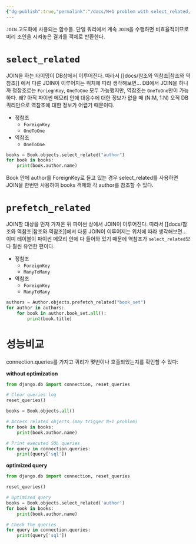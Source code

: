 ```yaml
---
{"dg-publish":true,"permalink":"/docs/N+1 problem with select_related, prefetch_related {django query}/","title":"N+1 problem with select_related, prefetch_related {django query}"}
---
```


`JOIN` 고도화에 사용되는 함수들. 단일 쿼리에서 계속 `JOIN`을 수행하면 비효율적이므로 미리 조인을 시켜놓은 결과를 객체로 반환한다.

# `select_related`

JOIN을 하는 타이밍이 DB상에서 이루어진다. 따라서 [[docs/참조와 역참조\|참조와 역참조]] 에서 다룬 JOIN이 이루어지는 위치에 따라 생각해보면... DB에서 JOIN을 하니까 정참조로는 `ForiegnKey`, `OneToOne` 모두 가능했지만, 역참조는 `OneToOne`만이 가능하다. 왜? 아직 파이썬 메모리 안에 대응수에 대한 정보가 없을 때 (N:M, 1:N) 오직 DB 쿼리만으로 역참조에 대한 정보가 어렵기 때문이다.

- 정참조
	- `ForeignKey`
	- `OneToOne`
- 역참조
	- `OneToOne`

```python
books = Book.objects.select_related("author")
for book in books:
	print(book.author.name)
```

Book 안에 author를 ForeignKey로 들고 있는 경우 select_related를 사용하면 JOIN을 한번만 사용하여 books 객체와 각 author를 참조할 수 있다.

# `prefetch_related`

JOIN할 대상을 먼저 가져온 뒤 파이썬 상에서 JOIN이 이루어진다. 따라서 [[docs/참조와 역참조\|참조와 역참조]]에서 다룬 JOIN이 이루어지는 위치에 따라 생각해보면... 이미 테이블이 파이썬 메모리 안에 다 들어와 있기 때문에 역참조가 `select_related`보다 훨씬 유연한 편이다. 

- 정참조
	- `ForeignKey`
	- `ManyToMany`
- 역참조
	- `ForeignKey`
	- `ManyToMany`

```python
authors = Author.objects.prefetch_related("book_set")
for author in authors:
	for book in author.book_set.all():
		print(book.title)
```

# 성능비교

connection.queries를 가지고 쿼리가 몇번이나 호출되었는지를 확인할 수 있다:

**without optimization**

```python
from django.db import connection, reset_queries

# Clear queries log
reset_queries()

books = Book.objects.all()

# Access related objects (may trigger N+1 problem)
for book in books:
    print(book.author.name)

# Print executed SQL queries
for query in connection.queries:
    print(query['sql'])
```

**optimized query**

```python
from django.db import connection, reset_queries

reset_queries()

# Optimized query
books = Book.objects.select_related('author')
for book in books:
    print(book.author.name)

# Check the queries
for query in connection.queries:
    print(query['sql'])
```
